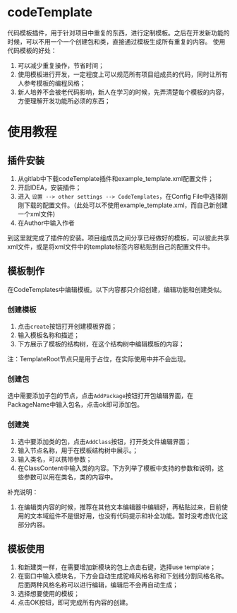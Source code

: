 # codeTemplate

代码模板插件，用于针对项目中重复的东西，进行定制模板。之后在开发新功能的时候，可以不用一个一个创建包和类，直接通过模板生成所有重复的内容。
使用代码模板的好处：
1. 可以减少重复操作，节省时间；
1. 使用模板进行开发，一定程度上可以规范所有项目组成员的代码，同时让所有人参考模板的编程风格；
1. 新人培养不会被老代码影响，新人在学习的时候，先弄清楚每个模板的内容，方便理解开发功能所必须的东西；

# 使用教程

## 插件安装

1. 从gitlab中下载codeTemplate插件和example_template.xml配置文件；
1. 开启IDEA，安装插件；
1. 进入 ```设置 --> other settings --> CodeTemplates```，在Config File中选择刚刚下载的配置文件。（此处可以不使用example_template.xml，而自己新创建一个xml文件)
1. 在Author中输入作者

到这里就完成了插件的安装。项目组成员之间分享已经做好的模板，可以彼此共享xml文件，或是将xml文件中的template标签内容粘贴到自己的配置文件中。

## 模板制作

在CodeTemplates中编辑模板。以下内容都只介绍创建，编辑功能和创建类似。

### 创建模板

1. 点击```create```按钮打开创建模板界面；
1. 输入模板名称和描述；
1. 下方展示了模板的结构树，在这个结构树中编辑模板的内容；

注：TemplateRoot节点只是用于占位，在实际使用中并不会出现。

### 创建包

选中需要添加子包的节点，点击```AddPackage```按钮打开包编辑界面，在PackageName中输入包名，点击ok即可添加包。

### 创建类

1. 选中要添加类的包，点击```AddClass```按钮，打开类文件编辑界面；
1. 输入节点名称，用于在模板结构树中展示。；
1. 输入类名，可以携带参数；
1. 在ClassContent中输入类的内容。下方列举了模板中支持的参数和说明，这些参数可以用在类名，类的内容中。

补充说明：
1. 在编辑类内容的时候，推荐在其他文本编辑器中编辑好，再粘贴过来，目前使用的文本域组件不是很好用，也没有代码提示和补全功能。暂时没考虑优化这部分内容。

## 模板使用

1. 和新建类一样，在需要增加新模块的包上点击右键，选择use template；
1. 在窗口中输入模块名，下方会自动生成驼峰风格名称和下划线分割风格名称。后面两种风格名称可以进行编辑，编辑后不会再自动生成；
1. 选择想要使用的模板；
1. 点击OK按钮，即可完成所有内容的创建。